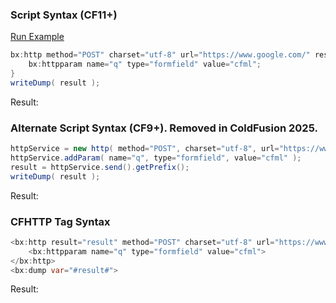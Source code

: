### Script Syntax (CF11+)



<a href="https://try.boxlang.io/?code=eJwtjEEKwjAQRdfmFMOsdGGzlZbs3CvoBdJ20hYyJqYTo4h3t1JX%2F%2FF5vPZZjyIRmGQMvcHz6XJF6EabZhKDWdz%2BgJCTN%2Fjz5lrrUko1hDB4qrrAGiHRnP0ir4vwVpt2zUabLMPNMhm8I8grLuBCYjeR7xEe1ufl6Rx7bNRHlTQJHTPH7T8Ku0Z9Afh2N4k%3D" target="_blank">Run Example</a>

```java
bx:http method="POST" charset="utf-8" url="https://www.google.com/" result="result" {
	bx:httpparam name="q" type="formfield" value="cfml";
}
writeDump( result );

```

Result: 

### Alternate Script Syntax (CF9+). Removed in ColdFusion 2025.




```java
httpService = new http( method="POST", charset="utf-8", url="https://www.google.com/" );
httpService.addParam( name="q", type="formfield", value="cfml" );
result = httpService.send().getPrefix();
writeDump( result );

```

Result: 

### CFHTTP Tag Syntax




```java
<bx:http result="result" method="POST" charset="utf-8" url="https://www.google.com/">
    <bx:httpparam name="q" type="formfield" value="cfml">
</bx:http>
<bx:dump var="#result#">
```

Result: 

